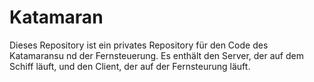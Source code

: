 # Katamaran
Dieses Repository ist ein privates Repository
für den Code des Katamaransu nd der Fernsteuerung.
Es enthält den Server, der auf dem Schiff läuft,
und den Client, der auf der Fernsteurung läuft.


